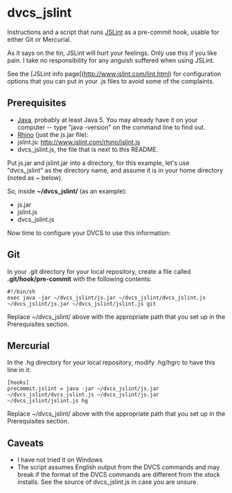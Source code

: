 dvcs_jslint
===========

Instructions and a script that runs [JSLint](http://www.jslint.com/) as a pre-commit hook, usable for
either Git or Mercurial.

As it says on the tin, JSLint will hurt your feelings. Only use this if you like pain.
I take no responsibility for any anguish suffered when using JSLint.

See the [JSLint info page[(http://www.jslint.com/lint.html) for configuration options that you can put in your .js files to avoid some
of the complaints.

Prerequisites
-------------
* [Java](http://java.sun.com/), probably at least Java 5. You may already have it
on your computer -- type "java -version" on the command line to find out.
* [Rhino](http://www.mozilla.org/rhino/download.html) (just the js.jar file): 
* jslint.js: http://www.jslint.com/rhino/jslint.js
* dvcs_jslint.js, the file that is next to this README.

Put js.jar and jslint.jar into a directory, for this example, let's use "dvcs_jslint"
as the directory name, and assume it is in your home directory (noted as ~ below).

So, inside **~/dvcs_jslint/** (as an example):
* js.jar
* jslint.js
* dvcs_jslint.js

Now time to configure your DVCS to use this information:

Git
---
In your .git directory for your local repository, create a file called **.git/hook/pre-commit**
with the following contents:

    #!/bin/sh
    exec java -jar ~/dvcs_jslint/js.jar ~/dvcs_jslint/dvcs_jslint.js ~/dvcs_jslint/js.jar ~/dvcs_jslint/jslint.js git

Replace ~/dvcs_jslint/ above with the appropriate path that you set up in the
Prerequisites section.

Mercurial
---------
In the .hg directory for your local repository, modify .hg/hgrc to have this
line in it:

    [hooks]
    precommit.jslint = java -jar ~/dvcs_jslint/js.jar ~/dvcs_jslint/dvcs_jslint.js ~/dvcs_jslint/js.jar ~/dvcs_jslint/jslint.js hg

Replace ~/dvcs_jslint/ above with the appropriate path that you set up in the
Prerequisites section.

Caveats
-------
* I have not tried it on Windows
* The script assumes English output from the DVCS commands and may break if
the format of the DVCS commands are different from the stock installs. See
the source of dvcs_jslint.js in case you are unsure.
